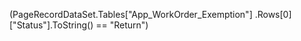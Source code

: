 (PageRecordDataSet.Tables["App_WorkOrder_Exemption"]
                     .Rows[0]["Status"].ToString() == "Return")
